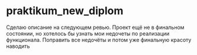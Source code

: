 # praktikum_new_diplom
Сделаю описание на следующем ревью.
Проект ещё не в финальном состоянии, но хотелось бы узнать мои недочеты по реализации функционала.
Поправить все недочёты и потом уже финальную красоту наводить
